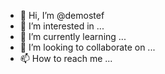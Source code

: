 - 👋 Hi, I’m @demostef
- 👀 I’m interested in ...
- 🌱 I’m currently learning ...
- 💞️ I’m looking to collaborate on ...
- 📫 How to reach me ...

<!---
demostef/demostef is a ✨ special ✨ repository because its `README.md` (this file) appears on your GitHub profile.
You can click the Preview link to take a look at your changes.
--->
